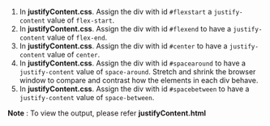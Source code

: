 1. In **justifyContent.css**. Assign the div with id `#flexstart` a `justify-content` value of `flex-start`.
2. In **justifyContent.css**. Assign the div with id `#flexend` to have a `justify-content` value of `flex-end`.
3. In **justifyContent.css**. Assign the div with id `#center` to have a `justify-content` value of `center`.
4. In **justifyContent.css**. Assign the div with id `#spacearound` to have a `justify-content` value of `space-around`. Stretch and shrink the browser window to compare and contrast how the elements in each div behave.
5. In **justifyContent.css**. Assign the div with id `#spacebetween` to have a `justify-content` value of `space-between`.

**Note** : To view the output, please refer **justifyContent.html**